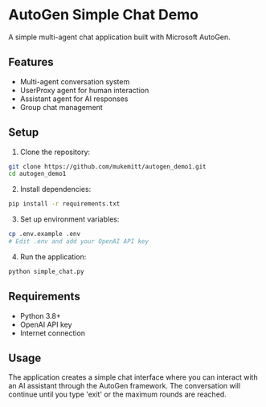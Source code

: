 # AutoGen Simple Chat Demo

A simple multi-agent chat application built with Microsoft AutoGen.

## Features

- Multi-agent conversation system
- UserProxy agent for human interaction
- Assistant agent for AI responses
- Group chat management

## Setup

1. Clone the repository:
```bash
git clone https://github.com/mukemitt/autogen_demo1.git
cd autogen_demo1
```

2. Install dependencies:
```bash
pip install -r requirements.txt
```

3. Set up environment variables:
```bash
cp .env.example .env
# Edit .env and add your OpenAI API key
```

4. Run the application:
```bash
python simple_chat.py
```

## Requirements

- Python 3.8+
- OpenAI API key
- Internet connection

## Usage

The application creates a simple chat interface where you can interact with an AI assistant through the AutoGen framework. The conversation will continue until you type 'exit' or the maximum rounds are reached.